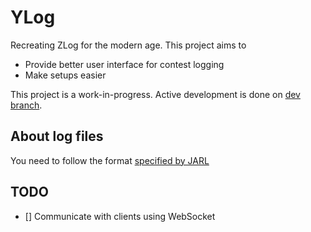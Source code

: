 # YLog
Recreating ZLog for the modern age. This project aims to
* Provide better user interface for contest logging
* Make setups easier

This project is a work-in-progress. Active development is done on [dev branch](https://github.com/2gn/ylog/tree/dev).

## About log files
You need to follow the format [specified by JARL](https://www.jarl.org/Japanese/1_Tanoshimo/1-1_Contest/e-log.htm)

## TODO
- [] Communicate with clients using WebSocket
